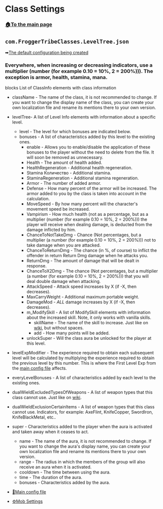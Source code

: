 # Class Settings

###  [🏠To the main page](https://github.com/FroggerHH/Frogger-Tribe-Classes-WIKI#readme)

## ```com.FroggerTribeClasses.LevelTree.json``` 
➡[The default configuration being created](config/com.FroggerTribeClasses.LevelTree.json)

### Everywhere, when increasing or decreasing indicators, use a multiplier (number (for example 0.10 = 10%, 2 = 200%))). The exception is armor, health, stamina, mana.

blocks List of ClassInfo elements with class information
  * className - The name of the class, it is not recommended to change. If you want to change the display name of the class, you can create your own localization file and rename its mentions there to your own version.
  * levelTree-  A list of Level Info elements with information about a specific level.
    * level - The level for which bonuses are indicated below.
    * bonuses - A list of characteristics added by this level to the existing ones.
      * enable - Allows you to enable/disable the application of these bonuses to the player without the need to delete from the file. It will soon be removed as unnecessary.
      * Health - The amount of health added.
      * HealthRegeneration - Additional health regeneration.
      * Stamina Количество - Additional stamina.
      * StaminaRegeneration - Additional stamina regeneration.
      * Armor - The number of added armor.
      * Defense - How many percent of the armor will be increased. The armor added to you by the class is taken into account in the calculation.
      * MoveSpeed - By how many percent will the character's movement speed be increased.
      * Vampirism - How much health (not as a percentage, but as a multiplier (number (for example 0.10 = 10%, 2 = 200%))) the player will receive when dealing damage, is deducted from the damage inflicted by him.
      * ChanceToNotTakeDmg - Chance (Not percentages, but a multiplier (a number (for example 0.10 = 10%, 2 = 200%))) not to take damage when you are attacked.
      * ChanceToReturnDmg - The chance (in %, of course) to inflict the offender in return Return Dmg damage when he attacks you.
      * ReturnDmg - The amount of damage that will be dealt in response.
      * ChanceToX2Dmg - The chance (Not percentages, but a multiplier (a number (for example 0.10 = 10%, 2 = 200%))) that you will deal double damage when attacking.
      * AttackSpeed - Attack speed increases by X (if -X, then decreases).
      * MaxCarryWeight - Additional maximum portable weight.
      * DamageMod - *ALL* damage increases by X (if -X, then decreases).
      * m_ModifySkill - A list of ModifySkill elements with information about the increased skill. Note, it only works with vanilla skills.
        * skillName - The name of the skill to increase. Just like on [wiki](https://valheim.fandom.com/wiki/Skills), but without spaces.
        * add - How many points will be added.
      * unlockSuper - Will the class aura be unlocked for the player at this level.
  * levelExpModifier - The experience required to obtain each subsequent level will be calculated by multiplying the experience required to obtain the previous level by this number. This is where the First Level Exp from the [main config file](https://github.com/FroggerHH/Frogger-Tribe-Classes-WIKI/blob/main/MainConfig.md) affects.
  * everyLevelBonuses - A list of characteristics added by each level to the existing ones.
  * dualWieldExcludedTypesOfWeapons - A list of weapon types that this class cannot use. Just like on [wiki](https://valheim.fandom.com/wiki/Weapons).
  * dualWieldExclusionCertainItems - A list of weapon types that this class cannot use. Indicators, for example: AxeFlint, KnifeCopper, SwordIron, KnifeBlackMetal, etc..
  * super - Characteristics added to the player when the aura is activated and taken away when it ceases to act.
    * name - The name of the aura, it is not recommended to change. If you want to change the aura's display name, you can create your own localization file and rename its mentions there to your own version.
    * range - The radius in which the members of the group will also receive an aura when it is activated.
    * cooldown - The time between using the aura.
    * time - The duration of the aura.
    * bonuses - Characteristics added by the aura.

* [📒Main config file](https://github.com/FroggerHH/Frogger-Tribe-Classes-WIKI/blob/main/MainConfig.md#main-config-file) 
* [⚙️Mob Settings](https://github.com/FroggerHH/Frogger-Tribe-Classes-WIKI/blob/main/MonstersSettings.md#mob-settings) 

